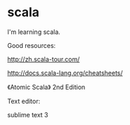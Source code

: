 # scala

I'm learning scala.

Good resources: 

http://zh.scala-tour.com/ 

http://docs.scala-lang.org/cheatsheets/

《Atomic Scala》 2nd Edition

Text editor: 

sublime text 3
